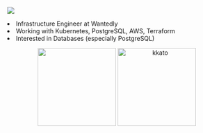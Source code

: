 ![](https://komarev.com/ghpvc/?username=kkato)

<p>
  <li> Infrastructure Engineer at Wantedly </li> 
  <li> Working with Kubernetes, PostgreSQL, AWS, Terraform </li>  
  <li> Interested in Databases (especially PostgreSQL) </li> 
</p>

<p align="center">
  <img height="180px" src="https://github-readme-stats.vercel.app/api?username=kkato&layout=compact&rank_icon=github" />
  <img height="180px" src="https://github-readme-stats.vercel.app/api/top-langs/?username=kkato&rank_icon=github&layout=compact&show_icons=true" alt="kkato" />
</p>
